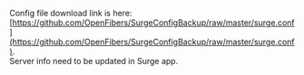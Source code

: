 Config file download link is here: [https://github.com/OpenFibers/SurgeConfigBackup/raw/master/surge.conf](https://github.com/OpenFibers/SurgeConfigBackup/raw/master/surge.conf).  
Server info need to be updated in Surge app.  